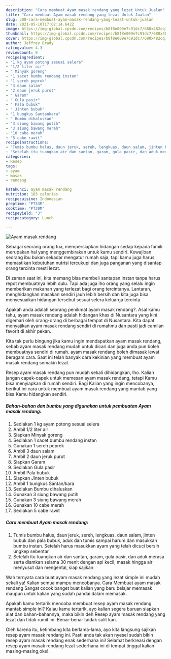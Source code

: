 ```yaml
---
description: "Cara membuat Ayam masak rendang yang lezat Untuk Jualan"
title: "Cara membuat Ayam masak rendang yang lezat Untuk Jualan"
slug: 300-cara-membuat-ayam-masak-rendang-yang-lezat-untuk-jualan
date: 2021-05-10T17:02:14.642Z
image: https://img-global.cpcdn.com/recipes/b8f8e009e7c91dc7/680x482cq70/ayam-masak-rendang-foto-resep-utama.jpg
thumbnail: https://img-global.cpcdn.com/recipes/b8f8e009e7c91dc7/680x482cq70/ayam-masak-rendang-foto-resep-utama.jpg
cover: https://img-global.cpcdn.com/recipes/b8f8e009e7c91dc7/680x482cq70/ayam-masak-rendang-foto-resep-utama.jpg
author: Jeffrey Brady
ratingvalue: 4.3
reviewcount: 9
recipeingredient:
- "1 kg ayam potong sesuai selera"
- "1/2 liter air"
- " Minyak goreng"
- "1 sacet bumbu rendang instan"
- "1 sereh peprek"
- "3 daun salam"
- "2 daun jeruk purut"
- " Garam"
- " Gula pasir"
- " Pala bubuk"
- " Jinten bubuk"
- "1 bungkus Santankara"
- " Bumbu dihaluskan"
- "3 siung bawang putih"
- "3 siung bawang merah"
- "10 cabe merah"
- "5 cabe rawit"
recipeinstructions:
- "Tumis bumbu halus, daun jeruk, sereh, lengkuas, daun salam, jinten bubuk dan pala bubuk, aduk dan tumis sampai harum dan masukkan bumbu instan. Setelah harus masukkan ayam yang telah dicuci bersih ungkep sebentar"
- "Setelah itu tuangkan air dan santan, garam, gula pasir, dan aduk merasa serta diamkan selama 30 menit dengan api kecil, masak hingga air menyusut dan mengental, siap sajikan"
categories:
- Resep
tags:
- ayam
- masak
- rendang

katakunci: ayam masak rendang 
nutrition: 183 calories
recipecuisine: Indonesian
preptime: "PT33M"
cooktime: "PT30M"
recipeyield: "3"
recipecategory: Lunch

---
```



![Ayam masak rendang](https://img-global.cpcdn.com/recipes/b8f8e009e7c91dc7/680x482cq70/ayam-masak-rendang-foto-resep-utama.jpg)

Sebagai seorang orang tua, mempersiapkan hidangan sedap kepada famili merupakan hal yang menggembirakan untuk kamu sendiri. Kewajiban seorang ibu bukan sekadar mengatur rumah saja, tapi kamu juga harus memastikan kebutuhan nutrisi tercukupi dan juga panganan yang disantap orang tercinta mesti lezat.

Di zaman  saat ini, kita memang bisa membeli santapan instan tanpa harus repot membuatnya lebih dulu. Tapi ada juga lho orang yang selalu ingin memberikan makanan yang terlezat bagi orang tercintanya. Lantaran, menghidangkan masakan sendiri jauh lebih bersih dan kita juga bisa menyesuaikan hidangan tersebut sesuai selera keluarga tercinta. 



Apakah anda adalah seorang penikmat ayam masak rendang?. Asal kamu tahu, ayam masak rendang adalah hidangan khas di Nusantara yang kini digemari oleh orang-orang di berbagai tempat di Nusantara. Kita dapat menyajikan ayam masak rendang sendiri di rumahmu dan pasti jadi camilan favorit di akhir pekan.

Kita tak perlu bingung jika kamu ingin mendapatkan ayam masak rendang, sebab ayam masak rendang mudah untuk dicari dan juga anda pun boleh membuatnya sendiri di rumah. ayam masak rendang boleh dimasak lewat beragam cara. Saat ini telah banyak cara kekinian yang membuat ayam masak rendang semakin lezat.

Resep ayam masak rendang pun mudah sekali dihidangkan, lho. Kalian jangan capek-capek untuk memesan ayam masak rendang, tetapi Kamu bisa menyiapkan di rumah sendiri. Bagi Kalian yang ingin mencobanya, berikut ini cara untuk membuat ayam masak rendang yang mantab yang bisa Kamu hidangkan sendiri.

<!--inarticleads1-->

##### Bahan-bahan dan bumbu yang digunakan untuk pembuatan Ayam masak rendang:

1. Sediakan 1 kg ayam potong sesuai selera
1. Ambil 1/2 liter air
1. Siapkan  Minyak goreng
1. Sediakan 1 sacet bumbu rendang instan
1. Gunakan 1 sereh peprek
1. Ambil 3 daun salam
1. Ambil 2 daun jeruk purut
1. Siapkan  Garam
1. Sediakan  Gula pasir
1. Ambil  Pala bubuk
1. Siapkan  Jinten bubuk
1. Ambil 1 bungkus Santan/kara
1. Sediakan  Bumbu dihaluskan
1. Gunakan 3 siung bawang putih
1. Gunakan 3 siung bawang merah
1. Gunakan 10 cabe merah
1. Sediakan 5 cabe rawit




<!--inarticleads2-->

##### Cara membuat Ayam masak rendang:

1. Tumis bumbu halus, daun jeruk, sereh, lengkuas, daun salam, jinten bubuk dan pala bubuk, aduk dan tumis sampai harum dan masukkan bumbu instan. Setelah harus masukkan ayam yang telah dicuci bersih ungkep sebentar
1. Setelah itu tuangkan air dan santan, garam, gula pasir, dan aduk merasa serta diamkan selama 30 menit dengan api kecil, masak hingga air menyusut dan mengental, siap sajikan




Wah ternyata cara buat ayam masak rendang yang lezat simple ini mudah sekali ya! Kalian semua mampu mencobanya. Cara Membuat ayam masak rendang Sangat cocok banget buat kalian yang baru belajar memasak maupun untuk kalian yang sudah pandai dalam memasak.

Apakah kamu tertarik mencoba membuat resep ayam masak rendang mantab simple ini? Kalau kamu tertarik, ayo kalian segera buruan siapkan alat dan bahan-bahannya, maka bikin deh Resep ayam masak rendang yang lezat dan tidak rumit ini. Benar-benar taidak sulit kan. 

Oleh karena itu, ketimbang kita berlama-lama, ayo kita langsung sajikan resep ayam masak rendang ini. Pasti anda tak akan nyesel sudah bikin resep ayam masak rendang enak sederhana ini! Selamat berkreasi dengan resep ayam masak rendang lezat sederhana ini di tempat tinggal kalian masing-masing,oke!.

